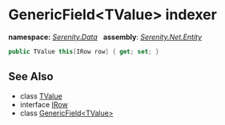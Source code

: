 # GenericField&lt;TValue&gt; indexer
**namespace:** *[Serenity.Data](../../README.md#serenity.data-namespace)*   **assembly**: *[Serenity.Net.Entity](../../README.md)*

```csharp
public TValue this[IRow row] { get; set; }
```

## See Also

* class [TValue](../Serenity.Net.Entity/../GenericField-1.TValue.md)
* interface [IRow](../IRow.md)
* class [GenericField&lt;TValue&gt;](../GenericField-1.md)